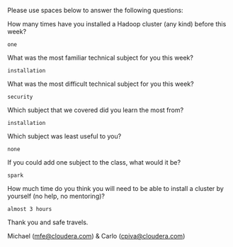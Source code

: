 Please use spaces below to answer the following questions:


How many times have you installed a Hadoop cluster (any kind) before this week?
```
one
```

What was the most familiar technical subject for you this week?
```
installation
```

What was the most difficult technical subject for you this week?
```
security
```

Which subject that we covered did you learn the most from?
```
installation
```

Which subject was least useful to you?
```
none
```

If you could add one subject to the class, what would it be?
```
spark
```

How much time do you think you will need to be able to install a cluster by yourself (no help, no mentoring)?
```
almost 3 hours
```

Thank you and safe travels.

Michael (mfe@cloudera.com) & Carlo (cpiva@cloudera.com)
